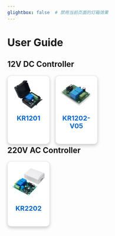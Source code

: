 ```yaml
---  
glightbox: false  # 禁用当前页面的灯箱效果  
---  
```

# User Guide

## 12V DC Controller
<!-- 页面主标题，用于展示产品列表 -->

<style>
/* 定义自适应网格布局 */
.product-list {
  display: grid;
  grid-template-columns: repeat(5, minmax(0, 1fr));
  gap: 15px;
  margin: 1rem 0;
}

/* 响应式布局 - 平板设备 (小于1024px) */
@media (max-width: 1024px) {
  .product-list {
    grid-template-columns: repeat(4, minmax(0, 1fr));
  }
}

/* 响应式布局 - 手机设备 (小于768px) */
@media (max-width: 768px) {
  .product-list {
    grid-template-columns: repeat(3, minmax(0, 1fr));
    gap: 10px;
  }
}

/* 响应式布局 - 小型手机设备 (小于480px) */
@media (max-width: 480px) {
  .product-list {
    grid-template-columns: repeat(2, 1fr);
    gap: 10px;
  }
}

.product-list a {
  display: flex;
  flex-direction: column;
  align-items: center;
  text-decoration: none;
  color: inherit;
  background-color: #ffffff;
  border-radius: 10px;
  box-shadow: 0 4px 8px rgba(0, 0, 0, 0.2);
  padding: 12px;
  transition: all 0.3s ease;
  height: 100%;
  border: 1px solid rgba(0, 0, 0, 0.1);
}

.product-list a:hover {
  transform: translateY(-5px);
  box-shadow: 0 8px 20px rgba(0, 0, 0, 0.3);
  border-color: rgba(0, 0, 0, 0.2);
}

.product-list img {
  display: block;
  margin: 0 auto;
  max-width: 100%;
  height: auto;
  margin-bottom: 15px;
  object-fit: contain;
}

/* 响应式图片尺寸调整 */
@media (max-width: 768px) {
  .product-list img {
    max-height: 150px;
  }
}

@media (max-width: 480px) {
  .product-list img {
    max-height: 180px;
  }
}

.product-list h2 {
  color: #0066cc;
  font-size: 18px;
  font-weight: bold;
  text-align: center;
  margin: 0;
  padding: 0;
}

.product-list .model-alias {
  color: #666;
  font-size: 16px;
  text-align: center;
  margin-top: 5px;
}
</style>
<!-- 结束样式定义 -->

<div class="product-list">
  <a href="KR1201/KR1201/">
    <img src="KR1201/主图.jpg" alt="KR1201产品图片" >
    <h2>KR1201</h2>
 
  </a>
  
  <a href="KR1202-V05/KR1202-V05/">
    <img src="KR1202-V05/主图.jpg" alt="KR1202-V05产品图片">
    <h2>KR1202-V05</h2>
    
  </a>

</div>
<!-- 结束网格布局 -->

## 220V AC Controller

<div class="product-list">

  <a href="KR2202/QIACHIP_KR2202/">
    <img src="KR2202/QIACHIP_KR2202_Product_Display_Figure.webp" alt="KR2202 Product Image">
    <h2>KR2202</h2>
    
  </a>

</div>